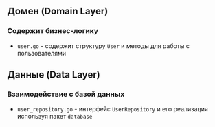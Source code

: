 ## Домен (Domain Layer)

### Содержит бизнес-логику

- `user.go` - содержит структуру `User` и методы для работы с пользователями

## Данные (Data Layer)

### Взаимодействие с базой данных

- `user_repository.go` - интерфейс `UserRepository` и его реализация используя пакет `database`